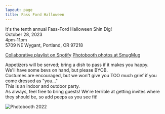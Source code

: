 ```yaml
---
layout: page
title: Fass Ford Halloween
---
```


<style>
  .main .content {
    text-align: center;
  }
</style>

It's the tenth annual Fass-Ford Halloween Shin Dig!<br />
October 28, 2023<br />
4pm-11pm<br />
5709 NE Wygant, Portland, OR 97218<br />

[Collaborative playlist on Spotify](https://open.spotify.com/playlist/30pVYbqNnCFwjzEiOeJCLC)
[Photobooth photos at SmugMug](https://artyms.smugmug.com/Halloween-Parties)

Appetizers will be served; bring a dish to pass if it makes you happy.<br />
We'll have some bevs on hand, but please BYOB.<br />
Costumes are encouraged, but we won't give you TOO much grief if you come dressed as "you..."<br />
This is an indoor and outdoor party.<br />
As always, feel free to bring guests! We're terrible at getting invites where they should be, so add peeps as you see fit!<br />


![Photobooth 2022](/assets/images/HalloweenPhotobooth2022.jpg)
